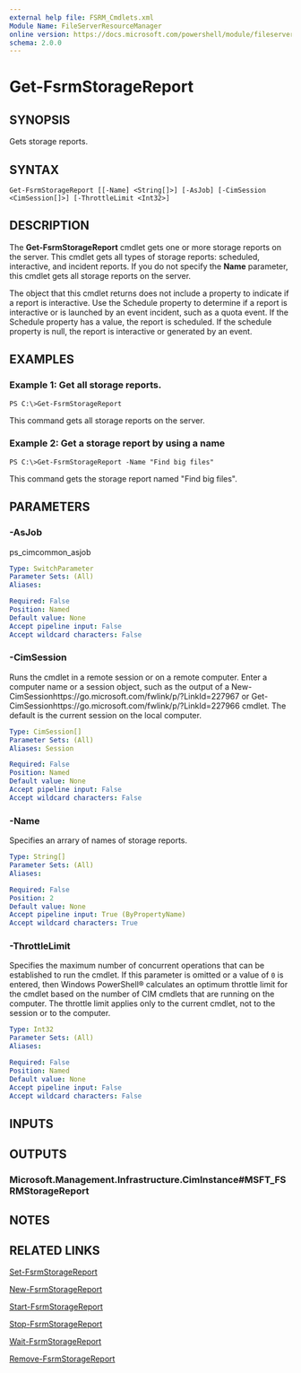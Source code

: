 ```yaml
---
external help file: FSRM_Cmdlets.xml
Module Name: FileServerResourceManager
online version: https://docs.microsoft.com/powershell/module/fileserverresourcemanager/get-fsrmstoragereport?view=windowsserver2012-ps&wt.mc_id=ps-gethelp
schema: 2.0.0
---
```


# Get-FsrmStorageReport

## SYNOPSIS
Gets storage reports.

## SYNTAX

```
Get-FsrmStorageReport [[-Name] <String[]>] [-AsJob] [-CimSession <CimSession[]>] [-ThrottleLimit <Int32>]
```

## DESCRIPTION
The **Get-FsrmStorageReport** cmdlet gets one or more storage reports on the server.
This cmdlet gets all types of storage reports: scheduled, interactive, and incident reports.
If you do not specify the **Name** parameter, this cmdlet gets all storage reports on the server.

The object that this cmdlet returns does not include a property to indicate if a report is interactive.
Use the Schedule property to determine if a report is interactive or is launched by an event incident, such as a quota event.
If the Schedule property has a value, the report is scheduled.
If the schedule property is null, the report is interactive or generated by an event.

## EXAMPLES

### Example 1: Get all storage reports.
```
PS C:\>Get-FsrmStorageReport
```

This command gets all storage reports on the server.

### Example 2: Get a storage report by using a name
```
PS C:\>Get-FsrmStorageReport -Name "Find big files"
```

This command gets the storage report named "Find big files".

## PARAMETERS

### -AsJob
ps_cimcommon_asjob

```yaml
Type: SwitchParameter
Parameter Sets: (All)
Aliases: 

Required: False
Position: Named
Default value: None
Accept pipeline input: False
Accept wildcard characters: False
```

### -CimSession
Runs the cmdlet in a remote session or on a remote computer.
Enter a computer name or a session object, such as the output of a New-CimSessionhttps://go.microsoft.com/fwlink/p/?LinkId=227967 or Get-CimSessionhttps://go.microsoft.com/fwlink/p/?LinkId=227966 cmdlet.
The default is the current session on the local computer.

```yaml
Type: CimSession[]
Parameter Sets: (All)
Aliases: Session

Required: False
Position: Named
Default value: None
Accept pipeline input: False
Accept wildcard characters: False
```

### -Name
Specifies an arrary of names of storage reports.

```yaml
Type: String[]
Parameter Sets: (All)
Aliases: 

Required: False
Position: 2
Default value: None
Accept pipeline input: True (ByPropertyName)
Accept wildcard characters: True
```

### -ThrottleLimit
Specifies the maximum number of concurrent operations that can be established to run the cmdlet.
If this parameter is omitted or a value of `0` is entered, then Windows PowerShell® calculates an optimum throttle limit for the cmdlet based on the number of CIM cmdlets that are running on the computer.
The throttle limit applies only to the current cmdlet, not to the session or to the computer.

```yaml
Type: Int32
Parameter Sets: (All)
Aliases: 

Required: False
Position: Named
Default value: None
Accept pipeline input: False
Accept wildcard characters: False
```

## INPUTS

## OUTPUTS

### Microsoft.Management.Infrastructure.CimInstance#MSFT_FSRMStorageReport

## NOTES

## RELATED LINKS

[Set-FsrmStorageReport](./Set-FsrmStorageReport.md)

[New-FsrmStorageReport](./New-FsrmStorageReport.md)

[Start-FsrmStorageReport](./Start-FsrmStorageReport.md)

[Stop-FsrmStorageReport](./Stop-FsrmStorageReport.md)

[Wait-FsrmStorageReport](./Wait-FsrmStorageReport.md)

[Remove-FsrmStorageReport](./Remove-FsrmStorageReport.md)

